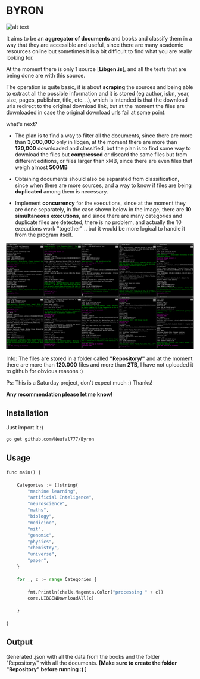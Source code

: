 # BYRON
![alt text](https://github.com/Neufal777/Byron/blob/main/img/ezgif.com-gif-maker%20(2).gif?raw=true)

It aims to be an **aggregator of documents** and books and classify them in a way that they are accessible and useful, since there are many academic resources online but sometimes it is a bit difficult to find what you are really looking for.

At the moment there is only 1 source [**Libgen.is**], and all the tests that are being done are with this source.

The operation is quite basic, it is about **scraping** the sources and being able to extract all the possible information and it is stored (eg author, isbn, year, size, pages, publisher, title, etc. ..), which is intended is that the download urls redirect to the original download link, but at the moment the files are downloaded in case the original download urls fail at some point.

what's next?

- The plan is to find a way to filter all the documents, since there are more than **3,000,000** only in libgen, at the moment there are more than **120,000** downloaded and classified, but the plan is to find some way to download the files but **compressed** or discard the same files but from different editions, or files larger than xMB, since there are even files that weigh almost **500MB**

- Obtaining documents should also be separated from classification, since when there are more sources, and a way to know if files are being **duplicated** among them is necessary.

- Implement **concurrency** for the executions, since at the moment they are done separately, in the case shown below in the image, there are **10 simultaneous executions**, and since there are many categories and duplicate files are detected, there is no problem, and actually the 10 executions work "together" .. but it would be more logical to handle it from the program itself.

![alt text](https://github.com/Neufal777/Byron/blob/main/img/Captura%20de%20pantalla%202021-06-06%20a%20las%2013.48.53.png)

Info: The files are stored in a folder called **"Repository/"** and at the moment there are more than **120.000** files and more than **2TB**, I have not uploaded it to github for obvious reasons :)

Ps: This is a Saturday project, don't expect much :) Thanks!

**Any recommendation please let me know!**



## Installation

Just import it :)

```bash
go get github.com/Neufal777/Byron
```

## Usage

```python
func main() {

	Categories := []string{
		"machine learning",
		"artificial Inteligence",
		"neuroscience",
		"maths",
		"biology",
		"medicine",
		"mit",
		"genomic",
		"physics",
		"chemistry",
		"universe",
		"paper",
	}

	for _, c := range Categories {

		fmt.Println(chalk.Magenta.Color("processing " + c))
		core.LIBGENDownloadAll(c)

	}

}

```

## Output

Generated .json with all the data from the books and the folder "Repository/" with all the documents. **[Make sure to create the folder "Repository" before running :) ]**


